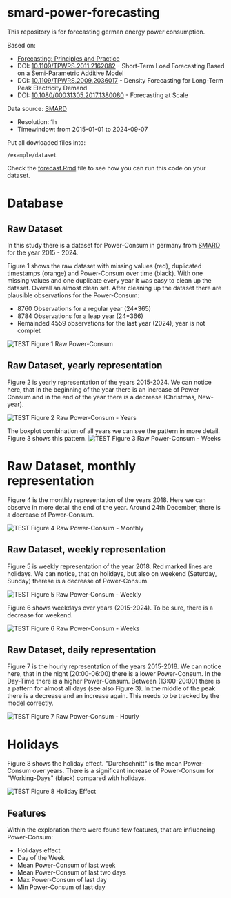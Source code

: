 # smard-power-forecasting

This repository is for forecasting german energy power consumption.

Based on:

- [Forecasting: Principles and Practice](https://otexts.com/fpp3/)
- DOI: [10.1109/TPWRS.2011.2162082](https://ieeexplore.ieee.org/document/5985500) - Short-Term Load Forecasting Based on a Semi-Parametric Additive Model
- DOI: [10.1109/TPWRS.2009.2036017](https://ieeexplore.ieee.org/document/5345698) - Density Forecasting for Long-Term Peak Electricity Demand
- DOI: [10.1080/00031305.2017.1380080](https://www.tandfonline.com/doi/full/10.1080/00031305.2017.1380080) - Forecasting at Scale

Data source: [SMARD](https://www.smard.de/home/downloadcenter/download-marktdaten/)
    
- Resolution: 1h
- Timewindow: from 2015-01-01 to 2024-09-07

Put all dowloaded files into:

    /example/dataset

Check the [forecast.Rmd](example/forecast.Rmd) file to see how you can run
this code on your dataset.

# Database

## Raw Dataset

In this study there is a dataset for Power-Consum in germany from [SMARD](https://www.smard.de/home/downloadcenter/download-marktdaten/) for
the year 2015 - 2024.

Figure 1 shows the raw dataset with missing values (red), duplicated timestamps (orange) and
Power-Consum over time (black). With one missing values and one duplicate every year it was
easy to clean up the dataset. Overall an almost clean set. After cleaning up the dataset there are
plausible observations for the Power-Consum:

- 8760 Observations for a regular year (24*365)
- 8784 Observations for a leap year (24*366)
- Remainded 4559 observations for the last year (2024), year is not complet


![TEST](example/plots/raw_power_consum.png)
Figure 1 Raw Power-Consum


## Raw Dataset, yearly representation

Figure 2 is yearly representation of the years 2015-2024. We can notice here, that in
the beginning of the year there is an increase of Power-Consum and in the end of the year
there is a decrease (Christmas, New-year).

![TEST](example\\plots\\raw_years.png)
Figure 2 Raw Power-Consum - Years

The boxplot combination of all years we can see the pattern in more detail. Figure 3 shows this
pattern. 
![TEST](example\\plots\\week_boxplot.png)
Figure 3 Raw Power-Consum - Weeks


# Raw Dataset, monthly representation

Figure 4 is the monthly representation of the years 2018. Here we can observe in more detail
the end of the year. Around 24th December, there is a decrease of Power-Consum.

![TEST](example\\plots\\raw_month.png)
Figure 4 Raw Power-Consum - Monthly

## Raw Dataset, weekly representation

Figure 5 is weekly representation of the year 2018. Red marked lines are holidays. 
We can notice, that on holidays, but also on weekend (Saturday, Sunday) therese is a 
decrease of Power-Consum. 

![TEST](example\\plots\\raw_week.png)
Figure 5 Raw Power-Consum - Weekly

Figure 6 shows weekdays over years (2015-2024). To be sure, there is a decrease for weekend. 

![TEST](example\\plots\\weekday_boxplot.png)
Figure 6 Raw Power-Consum - Weeks


## Raw Dataset, daily representation

Figure 7 is the hourly representation of the years 2015-2018. We can notice here, that in 
the night (20:00-06:00) there is a lower Power-Consum. In the Day-Time there is a higher Power-Consum.
Between (13:00-20:00) there is a pattern for almost all days (see also Figure 3). In the middle
of the peak there is a decrease and an increase again. This needs to be tracked by the model correctly.

![TEST](example\\plots\\hour_boxplot.png)
Figure 7 Raw Power-Consum - Hourly

# Holidays

Figure 8 shows the holiday effect. "Durchschnitt" is the mean Power-Consum over
years. There is a significant increase of Power-Consum for "Working-Days" (black) compared with holidays.

![TEST](example\\plots\\holiday_boxplot.png)
Figure 8 Holiday Effect


## Features

Within the exploration there were found few features, that are influencing Power-Consum:

- Holidays effect
- Day of the Week 
- Mean Power-Consum of last week
- Mean Power-Consum of last two days
- Max Power-Consum of last day
- Min Power-Consum of last day


